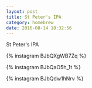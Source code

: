 ```yaml
---
layout: post
title: St Peter's IPA
category: homebrew
date: 2016-08-14 18:32:56
---
```


St Peter's IPA

{% instagram BJbQXgWB7Zq %}

{% instagram BJbQaO5h_1t %}

{% instagram BJbQdw1hNrv %}
